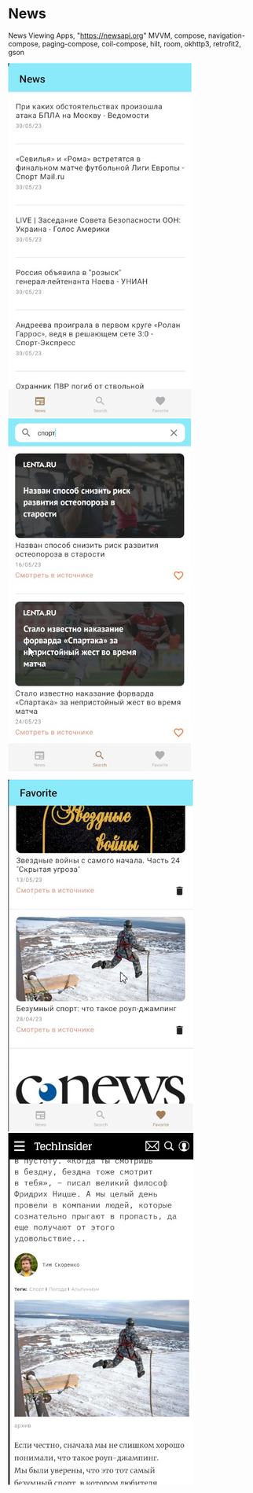 # News
 News Viewing Apps, "https://newsapi.org" 
 MVVM, compose, navigation-compose, paging-compose, coil-compose,
 hilt, room, okhttp3, retrofit2, gson

![screen1](https://github.com/PetrGostev/News/blob/main/Скриншот%2001-06-2023%20063311.jpg)    ![screen2](https://github.com/PetrGostev/News/blob/main/Скриншот%2001-06-2023%20063357.jpg)

![screen3](https://github.com/PetrGostev/News/blob/main/Скриншот%2001-06-2023%20063442.jpg)  ![screen4](https://github.com/PetrGostev/News/blob/main/Скриншот%2001-06-2023%20063513.jpg)
